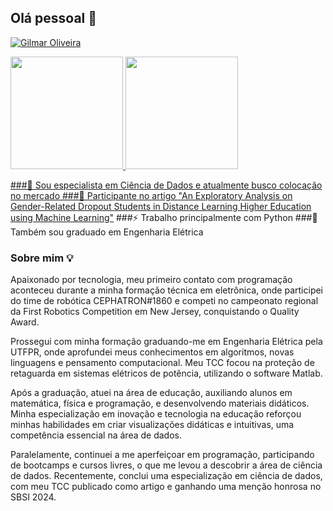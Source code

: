 ## Olá pessoal 👋

[![Gilmar Oliveira](https://img.shields.io/badge/Gilmar%20Oliveira-0077B5?style=for-the-badge&logo=linkedin&logoColor=white)](https://www.linkedin.com/in/gilmar-oliveira/)

<div>
<a href="https://github.com/Gillmar92">
<img loading="lazy" height="180em" src="https://github-readme-stats.vercel.app/api/top-langs/?Gillmar92&layout=compact&langs_count=7&theme=dracula"/>
<img loading="lazy" height="180em" src="https://github-readme-stats.vercel.app/api?Gillmar92&show_icons=true&theme=dracula&include_all_commits=true&count_private=true"/>
</div>

  
###🔭 Sou especialista em Ciência de Dados e atualmente busco colocação no mercado
###📃 Participante no artigo ["An Exploratory Analysis on Gender-Related Dropout Students in Distance Learning Higher Education using Machine Learning"]([url](https://dl.acm.org/doi/10.1145/3658271.3658323))
###⚡ Trabalho principalmente com Python
###💬 Também sou graduado em Engenharia Elétrica

### Sobre mim 💡

Apaixonado por tecnologia, meu primeiro contato com programação aconteceu durante a minha formação técnica em eletrônica, onde participei do time de robótica CEPHATRON#1860 e competi no campeonato regional da First Robotics Competition em New Jersey, conquistando o Quality Award.

Prossegui com minha formação graduando-me em Engenharia Elétrica pela UTFPR, onde aprofundei meus conhecimentos em algoritmos, novas linguagens e pensamento computacional. Meu TCC focou na proteção de retaguarda em sistemas elétricos de potência, utilizando o software Matlab.

Após a graduação, atuei na área de educação, auxiliando alunos em matemática, física e programação, e desenvolvendo materiais didáticos. Minha especialização em inovação e tecnologia na educação reforçou minhas habilidades em criar visualizações didáticas e intuitivas, uma competência essencial na área de dados.

Paralelamente, continuei a me aperfeiçoar em programação, participando de bootcamps e cursos livres, o que me levou a descobrir a área de ciência de dados. Recentemente, conclui uma especialização em ciência de dados, com meu TCC publicado como artigo e ganhando uma menção honrosa no SBSI 2024.
